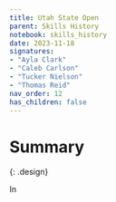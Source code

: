 ```yaml
---
title: Utah State Open
parent: Skills History
notebook: skills_history
date: 2023-11-18
signatures:
- "Ayla Clark"
- "Caleb Carlson"
- "Tucker Nielson"
- "Thomas Reid"
nav_order: 12
has_children: false
---
```


# Summary
{: .design}

 In

<canvas id="SkillsHistory" to_date="2023-11-18"></canvas>
